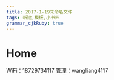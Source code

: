 ```yaml
---
title: 2017-1-19未命名文件 
tags: 新建,模板,小书匠
grammar_cjkRuby: true
---
```


# Home

WiFi：18729734117
管理：wangliang4117